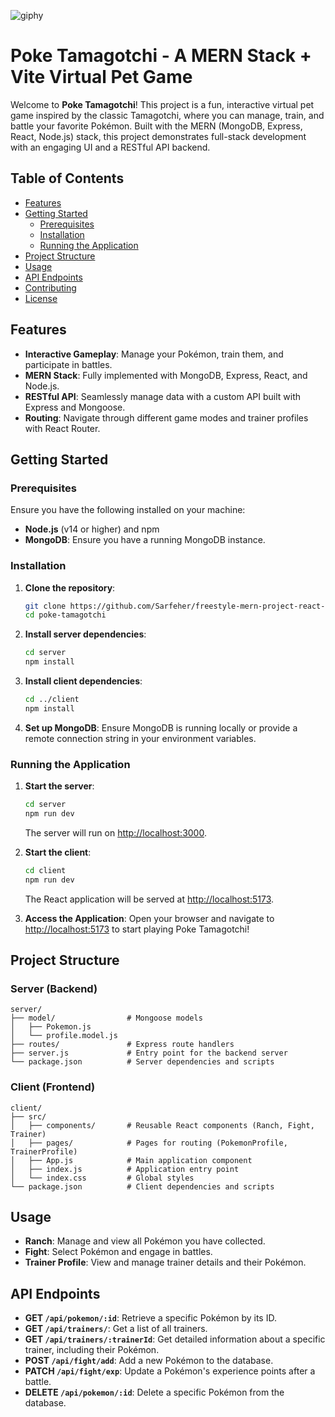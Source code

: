 ![giphy](https://github.com/user-attachments/assets/216bcdef-cf06-4014-9102-c821ca481153)
# Poke Tamagotchi - A MERN Stack + Vite Virtual Pet Game

Welcome to **Poke Tamagotchi**! This project is a fun, interactive virtual pet game inspired by the classic Tamagotchi, where you can manage, train, and battle your favorite Pokémon. Built with the MERN (MongoDB, Express, React, Node.js) stack, this project demonstrates full-stack development with an engaging UI and a RESTful API backend.

## Table of Contents
- [Features](#features)
- [Getting Started](#getting-started)
  - [Prerequisites](#prerequisites)
  - [Installation](#installation)
  - [Running the Application](#running-the-application)
- [Project Structure](#project-structure)
- [Usage](#usage)
- [API Endpoints](#api-endpoints)
- [Contributing](#contributing)
- [License](#license)

## Features

- **Interactive Gameplay**: Manage your Pokémon, train them, and participate in battles.
- **MERN Stack**: Fully implemented with MongoDB, Express, React, and Node.js.
- **RESTful API**: Seamlessly manage data with a custom API built with Express and Mongoose.
- **Routing**: Navigate through different game modes and trainer profiles with React Router.

## Getting Started

### Prerequisites

Ensure you have the following installed on your machine:

- **Node.js** (v14 or higher) and npm
- **MongoDB**: Ensure you have a running MongoDB instance.

### Installation

1. **Clone the repository**:
    ```bash
    git clone https://github.com/Sarfeher/freestyle-mern-project-react-Sarfeher
    cd poke-tamagotchi
    ```

2. **Install server dependencies**:
    ```bash
    cd server
    npm install
    ```

3. **Install client dependencies**:
    ```bash
    cd ../client
    npm install
    ```

4. **Set up MongoDB**:
   Ensure MongoDB is running locally or provide a remote connection string in your environment variables.

### Running the Application

1. **Start the server**:
    ```bash
    cd server
    npm run dev
    ```
    The server will run on [http://localhost:3000](http://localhost:3000).

2. **Start the client**:
    ```bash
    cd client
    npm run dev
    ```
    The React application will be served at [http://localhost:5173](http://localhost:5173).

3. **Access the Application**:
   Open your browser and navigate to [http://localhost:5173](http://localhost:5173) to start playing Poke Tamagotchi!

## Project Structure

### Server (Backend)
```
server/
├── model/                # Mongoose models
│   ├── Pokemon.js
│   └── profile.model.js
├── routes/               # Express route handlers
├── server.js             # Entry point for the backend server
└── package.json          # Server dependencies and scripts
```

### Client (Frontend)
```
client/
├── src/
│   ├── components/       # Reusable React components (Ranch, Fight, Trainer)
│   ├── pages/            # Pages for routing (PokemonProfile, TrainerProfile)
│   ├── App.js            # Main application component
│   ├── index.js          # Application entry point
│   └── index.css         # Global styles
└── package.json          # Client dependencies and scripts
```

## Usage

- **Ranch**: Manage and view all Pokémon you have collected.
- **Fight**: Select Pokémon and engage in battles.
- **Trainer Profile**: View and manage trainer details and their Pokémon.

## API Endpoints

- **GET `/api/pokemon/:id`**: Retrieve a specific Pokémon by its ID.
- **GET `/api/trainers/`**: Get a list of all trainers.
- **GET `/api/trainers/:trainerId`**: Get detailed information about a specific trainer, including their Pokémon.
- **POST `/api/fight/add`**: Add a new Pokémon to the database.
- **PATCH `/api/fight/exp`**: Update a Pokémon's experience points after a battle.
- **DELETE `/api/pokemon/:id`**: Delete a specific Pokémon from the database.



